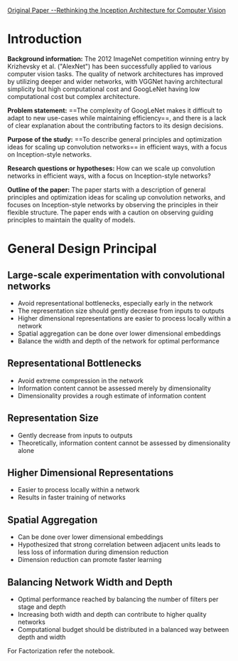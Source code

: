 [Original Paper --Rethinking the Inception Architecture for Computer Vision](https://www.cv-foundation.org/openaccess/content_cvpr_2016/papers/Szegedy_Rethinking_the_Inception_CVPR_2016_paper.pdf)     


# Introduction
**Background information:** The 2012 ImageNet competition winning entry by Krizhevsky et al. ("AlexNet") has been successfully applied to various computer vision tasks. The quality of network architectures has improved by utilizing deeper and wider networks, with VGGNet having architectural simplicity but high computational cost and GoogLeNet having low computational cost but complex architecture.

**Problem statement:** ==The complexity of GoogLeNet makes it difficult to adapt to new use-cases while maintaining efficiency==, and there is a lack of clear explanation about the contributing factors to its design decisions.

**Purpose of the study:**  ==To describe general principles and optimization ideas for scaling up convolution networks== in efficient ways, with a focus on Inception-style networks.

**Research questions or hypotheses:** How can we scale up convolution networks in efficient ways, with a focus on Inception-style networks?

**Outline of the paper:** The paper starts with a description of general principles and optimization ideas for scaling up convolution networks, and focuses on Inception-style networks by observing the principles in their flexible structure. The paper ends with a caution on observing guiding principles to maintain the quality of models.

# General Design Principal
## Large-scale experimentation with convolutional networks
- Avoid representational bottlenecks, especially early in the network
- The representation size should gently decrease from inputs to outputs
- Higher dimensional representations are easier to process locally within a network
- Spatial aggregation can be done over lower dimensional embeddings
- Balance the width and depth of the network for optimal performance
## Representational Bottlenecks
- Avoid extreme compression in the network
- Information content cannot be assessed merely by dimensionality
- Dimensionality provides a rough estimate of information content
## Representation Size
- Gently decrease from inputs to outputs
- Theoretically, information content cannot be assessed by dimensionality alone
## Higher Dimensional Representations
- Easier to process locally within a network
- Results in faster training of networks
## Spatial Aggregation
- Can be done over lower dimensional embeddings
- Hypothesized that strong correlation between adjacent units leads to less loss of information during dimension reduction
- Dimension reduction can promote faster learning
## Balancing Network Width and Depth
- Optimal performance reached by balancing the number of filters per stage and depth
- Increasing both width and depth can contribute to higher quality networks
- Computational budget should be distributed in a balanced way between depth and width


For Factorization refer the notebook. 






